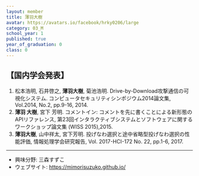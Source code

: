 ```yaml
---
layout: member
title: 薄羽大樹
avatar: https://avatars.io/facebook/hrky0206/large
category: 03_M
school_year: 1
published: true
year_of_graduation: 0
class: 0
---
```


## 【国内学会発表】

1. 松本浩明, 石井啓之, **薄羽大樹**, 菊池浩明. Drive-by-Download攻撃通信の可視化システム. コンピュータセキュリティシンポジウム2014論文集, Vol.2014, No.2, pp.9-16, 2014.
2. **薄羽 大樹**, 宮下 芳明. コメントイン: コメントを先に書くことによる新形態のAPIリファレンス, 第23回インタラクティブシステムとソフトウェアに関するワークショップ論文集 (WISS 2015),2015.
3. **薄羽大樹**, 山中祥太, 宮下芳明. 投げなわ選択と途中省略型投げなわ選択の性能評価, 情報処理学会研究報告, Vol. 2017-HCI-172 No. 22, pp.1-6, 2017.

-----

- 興味分野: 三森すずこ
- ウェブサイト: <https://mimorisuzuko.github.io/>
